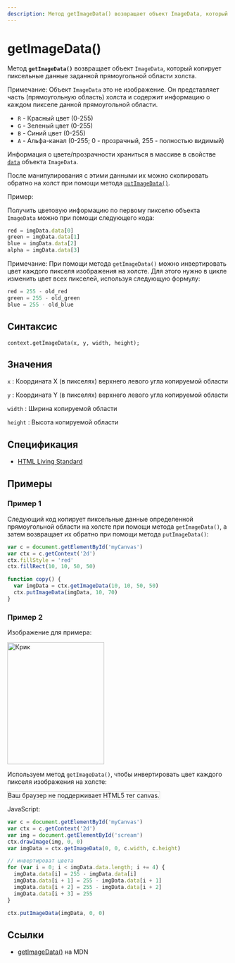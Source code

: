 ```yaml
---
description: Метод getImageData() возвращает объект ImageData, который копирует пиксельные данные заданной прямоугольной области холста
---
```


# getImageData()

Метод **`getImageData()`** возвращает объект `ImageData`, который копирует пиксельные данные заданной прямоугольной области холста.

Примечание: Объект `ImageData` это не изображение. Он представляет часть (прямоугольную область) холста и содержит информацию о каждом пикселе данной прямоугольной области.

- `R` - Красный цвет (0-255)
- `G` - Зеленый цвет (0-255)
- `B` - Синий цвет (0-255)
- `A` - Альфа-канал (0-255; 0 - прозрачный, 255 - полностью видимый)

Информация о цвете/прозрачности храниться в массиве в свойстве [`data`](data.md) объекта `ImageData`.

После манипулирования с этими данными их можно скопировать обратно на холст при помощи метода [`putImageData()`](<putimagedata().md>).

Пример:

Получить цветовую информацию по первому пикселю объекта `ImageData` можно при помощи следующего кода:

```js
red = imgData.data[0]
green = imgData.data[1]
blue = imgData.data[2]
alpha = imgData.data[3]
```

Примечание: При помощи метода `getImageData()` можно инвертировать цвет каждого пикселя изображения на холсте. Для этого нужно в цикле изменить цвет всех пикселей, используя следующую формулу:

```js
red = 255 - old_red
green = 255 - old_green
blue = 255 - old_blue
```

## Синтаксис

```
context.getImageData(x, y, width, height);
```

## Значения

`x`
: Координата X (в пикселях) верхнего левого угла копируемой области

`y`
: Координата Y (в пикселях) верхнего левого угла копируемой области

`width`
: Ширина копируемой области

`height`
: Высота копируемой области

## Спецификация

- [HTML Living Standard](https://html.spec.whatwg.org/multipage/canvas.html#dom-context-2d-getimagedata)

## Примеры

### Пример 1

Следующий код копирует пиксельные данные определенной прямоугольной области на холсте при помощи метода `getImageData()`, а затем возвращает их обратно при помощи метода `putImageData()`:

```js
var c = document.getElementById('myCanvas')
var ctx = c.getContext('2d')
ctx.fillStyle = 'red'
ctx.fillRect(10, 10, 50, 50)

function copy() {
  var imgData = ctx.getImageData(10, 10, 50, 50)
  ctx.putImageData(imgData, 10, 70)
}
```

### Пример 2

Изображение для примера:

<img id="scream" src="/javascript/canvas/pic_the_scream.jpg" width="220" height="277" alt="Крик" />

Используем метод `getImageData()`, чтобы инвертировать цвет каждого пикселя изображения на холсте:

<canvas id="myCanvas2" width="240" height="307" style="border:1px solid #d3d3d3;background:#ffffff;">
Ваш браузер не поддерживает HTML5 тег canvas.
</canvas>
<script>
document.getElementById("scream").onload=function(){
var c=document.getElementById("myCanvas2");
var canvOK=1;
try {c.getContext("2d");}
catch (er) {canvOK=0;}
if (canvOK==1){
var ctx=c.getContext("2d");
var img=document.getElementById("scream");
ctx.drawImage(img,10,10);
var imgData=ctx.getImageData(0,0,c.width,c.height);
for (i=0; i<imgData.width*imgData.height*4;i+=4){
imgData.data[i]=255-imgData.data[i];
imgData.data[i+1]=255-imgData.data[i+1];
imgData.data[i+2]=255-imgData.data[i+2];
imgData.data[i+3]=255;}
ctx.putImageData(imgData,0,0);}
};
</script>

JavaScript:

```js
var c = document.getElementById('myCanvas')
var ctx = c.getContext('2d')
var img = document.getElementById('scream')
ctx.drawImage(img, 0, 0)
var imgData = ctx.getImageData(0, 0, c.width, c.height)

// инвертироват цвета
for (var i = 0; i < imgData.data.length; i += 4) {
  imgData.data[i] = 255 - imgData.data[i]
  imgData.data[i + 1] = 255 - imgData.data[i + 1]
  imgData.data[i + 2] = 255 - imgData.data[i + 2]
  imgData.data[i + 3] = 255
}

ctx.putImageData(imgData, 0, 0)
```

## Ссылки

- [getImageData()](https://developer.mozilla.org/ru/docs/Web/API/CanvasRenderingContext2D/getImageData) на MDN

